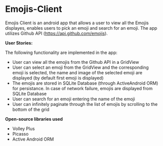 # Emojis-Client
Emojis Client is an android app that allows a user to view all the Emojis displayes, enables users to pick an emoji and search for an emoji. The app utilizes Github API (https://api.github.com/emojis).

<b>User Stories:</b>

The following functionality are implemented in the app:

 * User can view all the emojis from the Github API in a GridView
 * User can select an emoji from the GridView and the corresponding emoji is selected, the name and image of the selected emoji    are displayed (by default first emoji is displayed)
 * The emojis are stored in SQLite Database (through ActiveAndroid ORM) for persistance. In case of network failure, emojis are    displayed from SQLite Database
 * User can search for an emoji entering the name of the emoji
 * User can infinitely paginate through the list of emojis by scrolling to the bottom of the grid
 
<b>Open-source libraries used</b>

* Volley Plus
* Picasso
* Active Android ORM 
